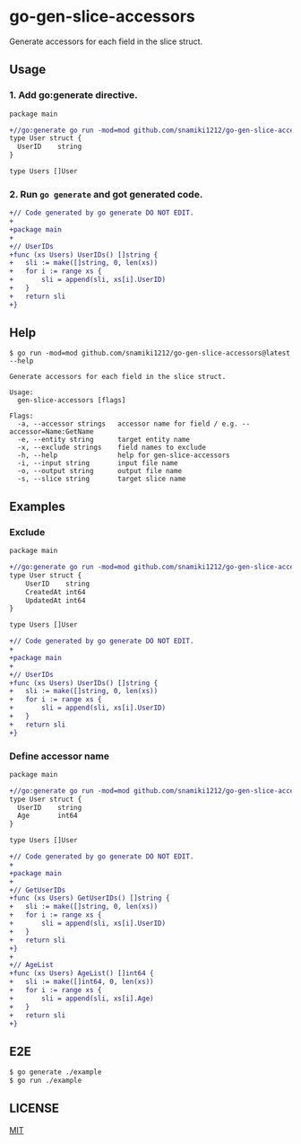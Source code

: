 # go-gen-slice-accessors

Generate accessors for each field in the slice struct.

## Usage

### 1. Add go:generate directive.

```diff filename="user.go"
package main

+//go:generate go run -mod=mod github.com/snamiki1212/go-gen-slice-accessors --entity User --slice Users --input user.go --output user_gen.go
type User struct {
  UserID    string
}

type Users []User
```

### 2. Run `go generate` and got generated code.

```diff filename="user_gen.go"
+// Code generated by go generate DO NOT EDIT.
+
+package main
+
+// UserIDs
+func (xs Users) UserIDs() []string {
+	sli := make([]string, 0, len(xs))
+	for i := range xs {
+		sli = append(sli, xs[i].UserID)
+	}
+	return sli
+}
```

## Help

```shell
$ go run -mod=mod github.com/snamiki1212/go-gen-slice-accessors@latest --help

Generate accessors for each field in the slice struct.

Usage:
  gen-slice-accessors [flags]

Flags:
  -a, --accessor strings   accessor name for field / e.g. --accessor=Name:GetName
  -e, --entity string      target entity name
  -x, --exclude strings    field names to exclude
  -h, --help               help for gen-slice-accessors
  -i, --input string       input file name
  -o, --output string      output file name
  -s, --slice string       target slice name
```

## Examples

### Exclude

```diff filename="user.go"
package main

+//go:generate go run -mod=mod github.com/snamiki1212/go-gen-slice-accessors --entity User --slice Users --input user.go --output user_gen.go --exclude=CreatedAt,UpdatedAt
type User struct {
	UserID    string
	CreatedAt int64
	UpdatedAt int64
}

type Users []User
```

```diff filename="user_gen.go"
+// Code generated by go generate DO NOT EDIT.
+
+package main
+
+// UserIDs
+func (xs Users) UserIDs() []string {
+	sli := make([]string, 0, len(xs))
+	for i := range xs {
+		sli = append(sli, xs[i].UserID)
+	}
+	return sli
+}
```

### Define accessor name

```diff filename="user.go"
package main

+//go:generate go run -mod=mod github.com/snamiki1212/go-gen-slice-accessors --entity User --slice Users --input user.go --output user_gen.go --accessor=UserID:GetUserIDs --accessor=Age:AgeList
type User struct {
  UserID    string
  Age       int64
}

type Users []User
```

```diff filename="user_gen.go"
+// Code generated by go generate DO NOT EDIT.
+
+package main
+
+// GetUserIDs
+func (xs Users) GetUserIDs() []string {
+	sli := make([]string, 0, len(xs))
+	for i := range xs {
+		sli = append(sli, xs[i].UserID)
+	}
+	return sli
+}
+
+// AgeList
+func (xs Users) AgeList() []int64 {
+	sli := make([]int64, 0, len(xs))
+	for i := range xs {
+		sli = append(sli, xs[i].Age)
+	}
+	return sli
+}
```

## E2E

```zsh
$ go generate ./example
$ go run ./example
```

## LICENSE

[MIT](./LICENSE)
